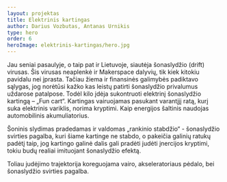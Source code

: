 ```yaml
---
layout: projektas
title: Elektrinis kartingas
author: Darius Vozbutas, Antanas Urnikis
type: hero
order: 6
heroImage: elektrinis-kartingas/hero.jpg
---
```

Jau seniai pasaulyje, o taip pat ir Lietuvoje,  siautėja šonaslydžio (drift)
virusas. Šis virusas neaplenkė ir Makerspace dalyvių, tik kiek kitokiu pavidalu
nei įprasta. Tačiau žiema ir finansinės galimybės padiktavo sąlygas, jog
norėtūsi  kažko kas leistų patirti šonaslydžio privalumus uždarose patalpose.
Todėl kilo įdėja sukontruoti elektrinį šonaslydžio kartingą – „Fun cart“.
Kartingas vairuojamas pasukant varantįjį ratą, kurį suka elektrinis variklis,
norima kryptimi.  Kaip energijos šaltinis naudojas automobilinis
akumuliatorius.

Šoninis slydimas pradedamas ir valdomas „rankinio stabdžio“ - šonaslydžio
svirties pagalba, kuri šiame kartinge ne stabdo, o pakeičia galinių ratukų
padėtį taip, jog kartingo galinė dalis gali pradėti judėti įnercijos kryptimi,
tokiu budų realiai imituojant šonaslydžio efektą.

Toliau judėjimo trajektorija koreguojama vairo, akseleratoriaus pėdalo, bei
šonaslydžio svirties pagalba.
